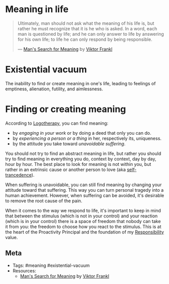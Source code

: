 # Meaning in life

> Ultimately, man should not ask what the meaning of his life is, but rather he must recognize that it is he who is asked. In a word, each man is questioned by life; and he can only answer to life by answering for his own life; to life he can only respond by being responsible.
>
> — [Man's Search for Meaning][1] by [Viktor Frankl][2]

# Existential vacuum

The inability to find or create meaning in one's life, leading to feelings of emptiness, alienation, futility, and aimlessness.

# Finding or creating meaning

According to [Logotherapy](https://en.wikipedia.org/wiki/Logotherapy), you can find meaning:

- by _engaging in your work_ or by doing a deed that only you can do.
- by _experiencing a person or a thing_ in her, respectively its, uniqueness.
- by the attitude you take toward _unavoidable suffering_.

You should not try to find an abstract meaning in life, but rather you should try to find meaning in everything you do, context by context, day by day, hour by hour. The best place to look for meaning is not within you, but rather in an extrinsic cause or another person to love (aka [self-trancedence](/views/self-transcendence.md)).

When suffering is unavoidable, you can still find meaning by changing your attitude toward that suffering. This way you can turn personal tragedy into a human achievement. However, when suffering can be avoided, it's desirable to remove the root cause of the pain.

When it comes to the way we respond to life, it's important to keep in mind that between the stimulus (which is not in your control) and your reaction (which is in your control) there is a space of freedom that nobody can take it from you: the freedom to choose how you react to the stimulus. This is at the heart of the Proactivity Principal and the foundation of my [Responsibility](/me.md) value.

## Meta

- Tags: #meaning #existential-vacuum
- Resources:
  - [Man's Search for Meaning][1] by [Viktor Frankl][2]

[1]: https://www.goodreads.com/book/show/4069.Man_s_Search_for_Meaning
[2]: https://www.goodreads.com/author/show/2782.Viktor_E_Frankl
